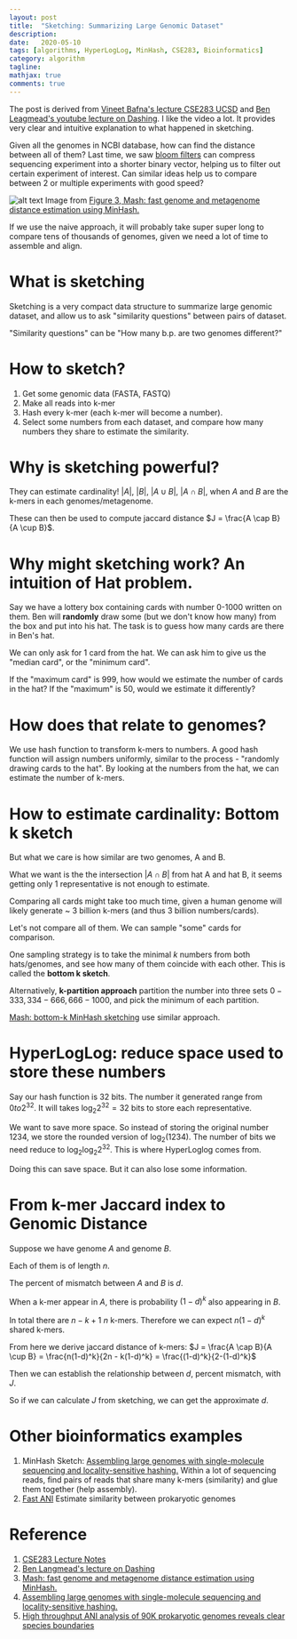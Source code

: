 ```yaml
---
layout: post
title:  "Sketching: Summarizing Large Genomic Dataset"
description:
date:   2020-05-10
tags: [algorithms, HyperLogLog, MinHash, CSE283, Bioinformatics]
category: algorithm
tagline: 
mathjax: true
comments: true
---
```

The post is derived from [Vineet Bafna's lecture CSE283 UCSD](https://canvas.ucsd.edu/courses/12393) and [Ben Leagmead's youtube lecture on Dashing](https://www.youtube.com/watch?v=1y9wqQUTvC4). I like the video a lot. It provides very clear and intuitive explanation to what happened in sketching.

Given all the genomes in NCBI database, how can find the distance between all of them? Last time, we saw [bloom filters](https://algaebrown.github.io/blog/bloom/) can compress sequencing experiment into a shorter binary vector, helping us to filter out certain experiment of interest. Can similar ideas help us to compare between 2 or multiple experiments with good speed?

![alt text](https://media.springernature.com/full/springer-static/image/art%3A10.1186%2Fs13059-016-0997-x/MediaObjects/13059_2016_997_Fig3_HTML.gif?as=webp)
Image from [Figure 3, Mash: fast genome and metagenome distance estimation using MinHash.](https://genomebiology.biomedcentral.com/articles/10.1186/s13059-016-0997-x) 

If we use the naive approach, it will probably take super super long to compare tens of thousands of genomes, given we need a lot of time to assemble and align.

# What is sketching
Sketching is a very compact data structure to summarize large genomic dataset, and allow us to ask "similarity questions" between pairs of dataset.

"Similarity questions" can be "How many b.p. are two genomes different?"


# How to sketch?

1. Get some genomic data (FASTA, FASTQ)
2. Make all reads into k-mer 
3. Hash every k-mer (each k-mer will become a number).
4. Select some numbers from each dataset, and compare how many numbers they share to estimate the similarity.

# Why is sketching powerful?

They can estimate cardinality! $|A|$, $|B|$, $|A \cup B|$, $|A \cap B|$, when $A$ and $B$ are the k-mers in each genomes/metagenome.

These can then be used to compute jaccard distance $J = \frac{A \cap B}{A \cup B}$. 

# Why might sketching work? An intuition of Hat problem.

Say we have a lottery box containing cards with number 0-1000 written on them. Ben will **randomly** draw some (but we don't know how many) from the box and put into his hat. The task is to guess how many cards are there in Ben's hat.

We can only ask for 1 card from the hat. We can ask him to give us the "median card", or the "minimum card".

If the "maximum card" is 999, how would we estimate the number of cards in the hat? If the "maximum" is 50, would we estimate it differently?

# How does that relate to genomes?

We use hash function to transform k-mers to numbers. A good hash function will assign numbers uniformly, similar to the process - "randomly drawing cards to the hat". By looking at the numbers from the hat, we can estimate the number of k-mers.

# How to estimate cardinality: Bottom k sketch
But what we care is how similar are two genomes, A and B.

What we want is the the intersection $|A \cap B|$ from hat A and hat B, it seems getting only 1 representative is not enough to estimate.

Comparing all cards might take too much time, given a human genome will likely generate ~ 3 billion k-mers (and thus 3 billion numbers/cards).

Let's not compare all of them. We can sample "some" cards for comparison.

One sampling strategy is to take the minimal $k$ numbers from both hats/genomes, and see how many of them coincide with each other. This is called the **bottom k sketch**.

Alternatively, **k-partition approach** partition the number into three sets $0-333, 334-666, 666-1000$, and pick the minimum of each partition.

[Mash: bottom-k MinHash sketching](https://genomebiology.biomedcentral.com/articles/10.1186/s13059-016-0997-x) use similar approach.

# HyperLogLog: reduce space used to store these numbers

Say our hash function is 32 bits. The number it generated range from $0 to 2^{32}$. It will takes $\log_2 {2^32} = 32$ bits to store each representative.

We want to save more space. So instead of storing the original number $1234$, we store the rounded version of $\log_2 (1234)$. The number of bits we need reduce to $\log_2 \log_2 {2^32}$. This is where HyperLoglog comes from.

Doing this can save space. But it can also lose some information.

# From k-mer Jaccard index to Genomic Distance

Suppose we have genome $A$ and genome $B$.

Each of them is of length $n$.

The percent of mismatch between $A$ and $B$ is $d$.

When a k-mer appear in $A$, there is probability $(1-d)^k$ also appearing in $B$.

In total there are $n-k+1 ~ n$ k-mers. Therefore we can expect $n(1-d)^k$ shared k-mers.

From here we derive jaccard distance of k-mers: $J = \frac{A \cap B}{A \cup B} = \frac{n(1-d)^k}{2n - k(1-d)^k} = \frac{(1-d)^k}{2-(1-d)^k}$

Then we can establish the relationship between $d$, percent mismatch, with $J$.

So if we can calculate $J$ from sketching, we can get the approximate $d$. 

# Other bioinformatics examples
1. MinHash Sketch: [Assembling large genomes with single-molecule sequencing and locality-sensitive hashing.](https://www.ncbi.nlm.nih.gov/pubmed/26006009) Within a lot of sequencing reads, find pairs of reads that share many k-mers (similarity) and glue them together (help assembly).
2. [Fast ANI](https://www.nature.com/articles/s41467-018-07641-9) Estimate similarity between prokaryotic genomes

# Reference
1. [CSE283 Lecture Notes](https://canvas.ucsd.edu/courses/12393)
2. [Ben Langmead's lecture on Dashing](https://www.youtube.com/watch?v=1y9wqQUTvC4)
3. [Mash: fast genome and metagenome distance estimation using MinHash.](https://genomebiology.biomedcentral.com/articles/10.1186/s13059-016-0997-x)
4. [Assembling large genomes with single-molecule sequencing and locality-sensitive hashing.](https://www.ncbi.nlm.nih.gov/pubmed/26006009)
5. [High throughput ANI analysis of 90K prokaryotic genomes reveals clear species boundaries](https://www.nature.com/articles/s41467-018-07641-9)
